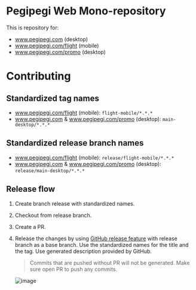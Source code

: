 # Pegipegi Web Mono-repository

This is repository for:

- www.pegipegi.com (desktop)
- www.pegipegi.com/flight (mobile)
- www.pegipegi.com/promo (desktop)

# Contributing

## Standardized tag names

- www.pegipegi.com/flight (mobile): `flight-mobile/*.*.*`
- www.pegipegi.com & www.pegipegi.com/promo (desktop): `main-desktop/*.*.*`

## Standardized release branch names

- www.pegipegi.com/flight (mobile): `release/flight-mobile/*.*.*`
- www.pegipegi.com & www.pegipegi.com/promo (desktop): `release/main-desktop/*.*.*`

## Release flow

1. Create branch release with standardized names.
2. Checkout from release branch.
3. Create a PR.
4. Release the changes by using [GitHub release feature](https://docs.github.com/en/repositories/releasing-projects-on-github/managing-releases-in-a-repository) with release branch as a base branch. Use the standardized names for the title and the tag. Use generated description provided by GitHub.

   > Commits that are pushed without PR will not be generated. Make sure open PR to push any commits.

   ![image](https://github.com/pegipegi/web-pegipegi/assets/25078249/1a14018d-8bec-45be-8f7a-7a7d73822d28)
